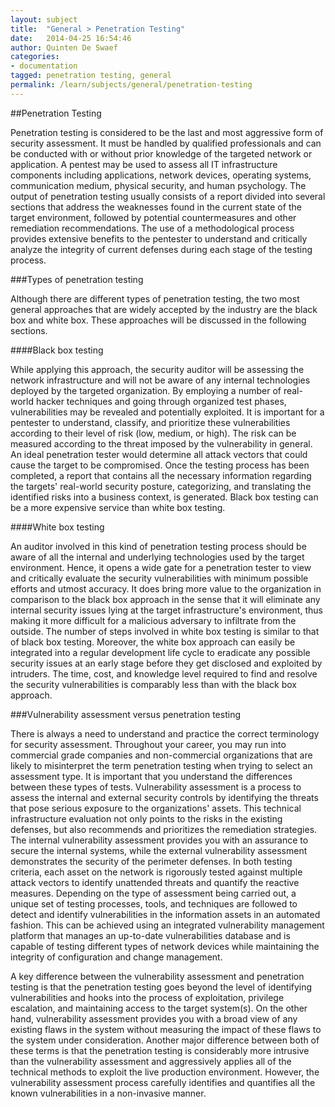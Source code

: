 ```yaml
---
layout: subject
title:  "General > Penetration Testing"
date:   2014-04-25 16:54:46
author: Quinten De Swaef
categories:
- documentation
tagged: penetration testing, general
permalink: /learn/subjects/general/penetration-testing
---
```


##Penetration Testing

Penetration testing is considered to be the last and most aggressive form of security
assessment. It must be handled by qualified professionals and can be conducted with
or without prior knowledge of the targeted network or application. A pentest may
be used to assess all IT infrastructure components including applications, network
devices, operating systems, communication medium, physical security, and human
psychology. The output of penetration testing usually consists of a report divided
into several sections that address the weaknesses found in the current state of the
target environment, followed by potential countermeasures and other remediation
recommendations. The use of a methodological process provides extensive benefits
to the pentester to understand and critically analyze the integrity of current defenses
during each stage of the testing process.

###Types of penetration testing

Although there are different types of penetration testing, the two most general
approaches that are widely accepted by the industry are the black box and white box.
These approaches will be discussed in the following sections.

####Black box testing

While applying this approach, the security auditor will be assessing the network
infrastructure and will not be aware of any internal technologies deployed by the
targeted organization. By employing a number of real-world hacker techniques and
going through organized test phases, vulnerabilities may be revealed and potentially
exploited. It is important for a pentester to understand, classify, and prioritize these
vulnerabilities according to their level of risk (low, medium, or high). The risk can be
measured according to the threat imposed by the vulnerability in general. An ideal
penetration tester would determine all attack vectors that could cause the target to
be compromised. Once the testing process has been completed, a report that contains
all the necessary information regarding the targets' real-world security posture,
categorizing, and translating the identified risks into a business context, is generated.
Black box testing can be a more expensive service than white box testing.

####White box testing

An auditor involved in this kind of penetration testing process should be aware of all
the internal and underlying technologies used by the target environment. Hence, it
opens a wide gate for a penetration tester to view and critically evaluate the security
vulnerabilities with minimum possible efforts and utmost accuracy. It does bring
more value to the organization in comparison to the black box approach in the sense
that it will eliminate any internal security issues lying at the target infrastructure's
environment, thus making it more difficult for a malicious adversary to infiltrate
from the outside. The number of steps involved in white box testing is similar to
that of black box testing. Moreover, the white box approach can easily be integrated
into a regular development life cycle to eradicate any possible security issues at
an early stage before they get disclosed and exploited by intruders. The time, cost,
and knowledge level required to find and resolve the security vulnerabilities is
comparably less than with the black box approach.

###Vulnerability assessment versus penetration testing

There is always a need to understand and practice the correct terminology for
security assessment. Throughout your career, you may run into commercial grade
companies and non-commercial organizations that are likely to misinterpret the term
penetration testing when trying to select an assessment type. It is important that you
understand the differences between these types of tests.
Vulnerability assessment is a process to assess the internal and external security
controls by identifying the threats that pose serious exposure to the organizations'
assets. This technical infrastructure evaluation not only points to the risks in the
existing defenses, but also recommends and prioritizes the remediation strategies.
The internal vulnerability assessment provides you with an assurance to secure
the internal systems, while the external vulnerability assessment demonstrates the
security of the perimeter defenses. In both testing criteria, each asset on the network
is rigorously tested against multiple attack vectors to identify unattended threats
and quantify the reactive measures. Depending on the type of assessment being
carried out, a unique set of testing processes, tools, and techniques are followed to
detect and identify vulnerabilities in the information assets in an automated fashion.
This can be achieved using an integrated vulnerability management platform that
manages an up-to-date vulnerabilities database and is capable of testing different
types of network devices while maintaining the integrity of configuration and
change management.

A key difference between the vulnerability assessment and penetration testing is
that the penetration testing goes beyond the level of identifying vulnerabilities and
hooks into the process of exploitation, privilege escalation, and maintaining access
to the target system(s). On the other hand, vulnerability assessment provides you
with a broad view of any existing flaws in the system without measuring the impact
of these flaws to the system under consideration. Another major difference between
both of these terms is that the penetration testing is considerably more intrusive than
the vulnerability assessment and aggressively applies all of the technical methods
to exploit the live production environment. However, the vulnerability assessment
process carefully identifies and quantifies all the known vulnerabilities in a
non-invasive manner.
